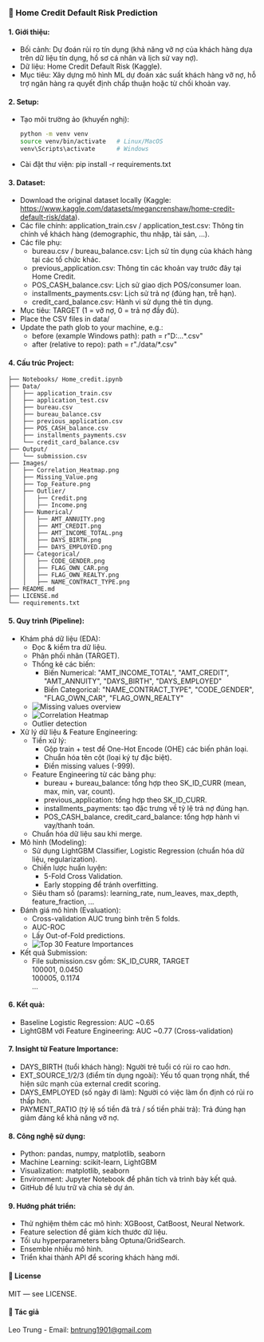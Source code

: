 ### 🏦 Home Credit Default Risk Prediction
#### 1. Giới thiệu:
- Bối cảnh: Dự đoán rủi ro tín dụng (khả năng vỡ nợ của khách hàng dựa trên dữ liệu tín dụng, hồ sơ cá nhân và lịch sử vay nợ).
- Dữ liệu: Home Credit Default Risk (Kaggle).
- Mục tiêu: Xây dựng mô hình ML dự đoán xác suất khách hàng vỡ nợ, hỗ trợ ngân hàng ra quyết định chấp thuận hoặc từ chối khoản vay.

#### 2. Setup:
- Tạo môi trường ảo (khuyến nghị):
   ```bash
   python -m venv venv
   source venv/bin/activate   # Linux/MacOS
   venv\Scripts\activate      # Windows
- Cài đặt thư viện: pip install -r requirements.txt

#### 3. Dataset:
- Download the original dataset locally (Kaggle: https://www.kaggle.com/datasets/megancrenshaw/home-credit-default-risk/data).
- Các file chính: application_train.csv / application_test.csv: Thông tin chính về khách hàng (demographic, thu nhập, tài sản, …).
- Các file phụ:
	- bureau.csv / bureau_balance.csv: Lịch sử tín dụng của khách hàng tại các tổ chức khác.
	- previous_application.csv: Thông tin các khoản vay trước đây tại Home Credit.
	- POS_CASH_balance.csv: Lịch sử giao dịch POS/consumer loan.
	- installments_payments.csv: Lịch sử trả nợ (đúng hạn, trễ hạn).
	- credit_card_balance.csv: Hành vi sử dụng thẻ tín dụng.
- Mục tiêu: TARGET (1 = vỡ nợ, 0 = trả nợ đầy đủ).
- Place the CSV files in data/
- Update the path glob to your machine, e.g.:
	- before (example Windows path): path = r"D:\...\*.csv"
	- after (relative to repo): path = r"./data/*.csv"

#### 4. Cấu trúc Project:
```
├── Notebooks/ Home_credit.ipynb
├── Data/
│   ├── application_train.csv
│   ├── application_test.csv
│   ├── bureau.csv
│   ├── bureau_balance.csv
│   ├── previous_application.csv
│   ├── POS_CASH_balance.csv
│   ├── installments_payments.csv
│   └── credit_card_balance.csv
├── Output/
│   └── submission.csv
├── Images/
│   ├── Correlation_Heatmap.png
│   ├── Missing_Value.png
│   ├── Top_Feature.png
│   ├── Outlier/
│   │	├── Credit.png
│   │	├── Income.png
│   ├──	Numerical/
│   │	├── AMT_ANNUITY.png
│   │	├── AMT_CREDIT.png
│   │	├── AMT_INCOME_TOTAL.png
│   │	├── DAYS_BIRTH.png
│   │	├── DAYS_EMPLOYED.png
│   ├──	Categorical/
│   │	├── CODE_GENDER.png 
│   │	├── FLAG_OWN_CAR.png
│   │	├── FLAG_OWN_REALTY.png
│   │	├── NAME_CONTRACT_TYPE.png
├── README.md
├── LICENSE.md
└── requirements.txt
```

#### 5. Quy trình (Pipeline):
- Khám phá dữ liệu (EDA):
	- Đọc & kiểm tra dữ liệu.
	- Phân phối nhãn (TARGET).
	- Thống kê các biến:
		- Biến Numerical: "AMT_INCOME_TOTAL", "AMT_CREDIT", "AMT_ANNUITY", "DAYS_BIRTH", "DAYS_EMPLOYED"
		- Biến Categorical: "NAME_CONTRACT_TYPE", "CODE_GENDER", "FLAG_OWN_CAR", "FLAG_OWN_REALTY"
	- ![Missing values overview](Images/Missing_Value.png)
	- ![Correlation Heatmap](Images/Correlation_Heatmap.png)
	- Outlier detection
- Xử lý dữ liệu & Feature Engineering:
	- Tiền xử lý:
		- Gộp train + test để One-Hot Encode (OHE) các biến phân loại.
		- Chuẩn hóa tên cột (loại ký tự đặc biệt).
		- Điền missing values (-999).
	- Feature Engineering từ các bảng phụ:
		- bureau + bureau_balance: tổng hợp theo SK_ID_CURR (mean, max, min, var, count).
		- previous_application: tổng hợp theo SK_ID_CURR.
		- installments_payments: tạo đặc trưng về tỷ lệ trả nợ đúng hạn.
		- POS_CASH_balance, credit_card_balance: tổng hợp hành vi vay/thanh toán.
	- Chuẩn hóa dữ liệu sau khi merge.
- Mô hình (Modeling):
	- Sử dụng LightGBM Classifier, Logistic Regression (chuẩn hóa dữ liệu, regularization).
	- Chiến lược huấn luyện:
		- 5-Fold Cross Validation.
		- Early stopping để tránh overfitting.
	- Siêu tham số (params): learning_rate, num_leaves, max_depth, feature_fraction, …
- Đánh giá mô hình (Evaluation):
	- Cross-validation AUC trung bình trên 5 folds.
	- AUC-ROC
	- Lấy Out-of-Fold predictions.
	- ![Top 30 Feature Importances](Images/Top_Feature.png)
- Kết quả Submission:
	- File submission.csv gồm: 
		SK_ID_CURR, TARGET  
		100001, 0.0450  
		100005, 0.1174  
		…  

#### 6. Kết quả:
- Baseline Logistic Regression: AUC ~0.65
- LightGBM với Feature Engineering: AUC ~0.77 (Cross-validation)

#### 7. Insight từ Feature Importance: 
- DAYS_BIRTH (tuổi khách hàng): Người trẻ tuổi có rủi ro cao hơn.
- EXT_SOURCE_1/2/3 (điểm tín dụng ngoài): Yếu tố quan trọng nhất, thể hiện sức mạnh của external credit scoring.
- DAYS_EMPLOYED (số ngày đi làm): Người có việc làm ổn định có rủi ro thấp hơn.
- PAYMENT_RATIO (tỷ lệ số tiền đã trả / số tiền phải trả): Trả đúng hạn giảm đáng kể khả năng vỡ nợ.

#### 8. Công nghệ sử dụng:
- Python: pandas, numpy, matplotlib, seaborn
- Machine Learning: scikit-learn, LightGBM
- Visualization: matplotlib, seaborn
- Environment: Jupyter Notebook để phân tích và trình bày kết quả.
- GitHub để lưu trữ và chia sẻ dự án.

#### 9. Hướng phát triển:
- Thử nghiệm thêm các mô hình: XGBoost, CatBoost, Neural Network.
- Feature selection để giảm kích thước dữ liệu.
- Tối ưu hyperparameters bằng Optuna/GridSearch.
- Ensemble nhiều mô hình.
- Triển khai thành API để scoring khách hàng mới.

#### 📄 License
MIT — see LICENSE.

#### 👤 Tác giả
Leo Trung - Email: bntrung1901@gmail.com

